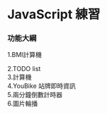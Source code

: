 # JavaScript 練習

### 功能大綱
1.BMI計算機
<br>

2.TODO list
<br>
3.計算機
<br>
4.YouBike 站牌即時資訊
<br>
5.兩分鐘倒數計時器
<br>
6.圖片輪播
<br>
